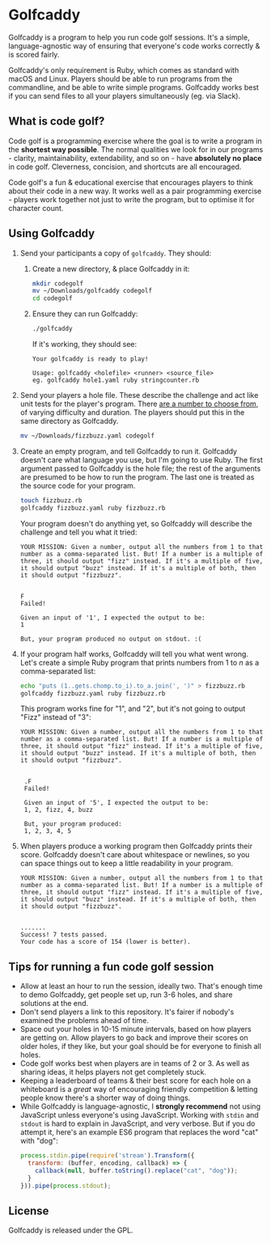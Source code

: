 # Golfcaddy

Golfcaddy is a program to help you run code golf sessions. It's a simple, language-agnostic way of ensuring that everyone's code works correctly & is scored fairly. 

Golfcaddy's only requirement is Ruby, which comes as standard with macOS and Linux. Players should be able to run programs from the commandline, and be able to write simple programs. Golfcaddy works best if you can send files to all your players simultaneously (eg. via Slack). 

## What is code golf?

Code golf is a programming exercise where the goal is to write a program in the **shortest way possible**. The normal qualities we look for in our programs - clarity, maintainability, extendability, and so on - have **absolutely no place** in code golf. Cleverness, concision, and shortcuts are all encouraged. 

Code golf's a fun & educational exercise that encourages players to think about their code in a new way. It works well as a pair programming exercise - players work together not just to write the program, but to optimise it for character count.


## Using Golfcaddy

1. Send your participants a copy of `golfcaddy`. They should: 
    1. Create a new directory, & place Golfcaddy in it:
        ```bash
        mkdir codegolf
        mv ~/Downloads/golfcaddy codegolf
        cd codegolf
        ```
    2. Ensure they can run Golfcaddy:
        ```bash
        ./golfcaddy
        ```

        If it's working, they should see:
        ```plaintext
        Your golfcaddy is ready to play! 

        Usage: golfcaddy <holefile> <runner> <source_file>
        eg. golfcaddy hole1.yaml ruby stringcounter.rb
        ```
2. Send your players a hole file. These describe the challenge and act like unit tests for the player's program. There [are a number to choose from](holes/), of varying difficulty and duration. The players should put this in the same directory as Golfcaddy.
    ```bash
    mv ~/Downloads/fizzbuzz.yaml codegolf
    ```
3. Create an empty program, and tell Golfcaddy to run it. Golfcaddy doesn't care what language you use, but I'm going to use Ruby. The first argument passed to Golfcaddy is the hole file; the rest of the arguments are presumed to be how to run the program. The last one is treated as the source code for your program.
   ```bash
   touch fizzbuzz.rb
   golfcaddy fizzbuzz.yaml ruby fizzbuzz.rb
   ```
   Your program doesn't do anything yet, so Golfcaddy will describe the challenge and tell you what it tried: 
   ```plaintext
   YOUR MISSION: Given a number, output all the numbers from 1 to that number as a comma-separated list. But! If a number is a multiple of three, it should output "fizz" instead. If it's a multiple of five, it should output "buzz" instead. If it's a multiple of both, then it should output "fizzbuzz".


   F
   Failed!

   Given an input of '1', I expected the output to be:
   1

   But, your program produced no output on stdout. :(
   ```
4. If your program half works, Golfcaddy will tell you what went wrong. Let's create a simple Ruby program that prints numbers from 1 to _n_ as a comma-separated list:
   ```bash
   echo "puts (1..gets.chomp.to_i).to_a.join(', ')" > fizzbuzz.rb
   golfcaddy fizzbuzz.yaml ruby fizzbuzz.rb
   ```
   This program works fine for "1", and "2", but it's not going to output "Fizz" instead of "3": 
   ```plaintext
   YOUR MISSION: Given a number, output all the numbers from 1 to that number as a comma-separated list. But! If a number is a multiple of three, it should output "fizz" instead. If it's a multiple of five, it should output "buzz" instead. If it's a multiple of both, then it should output "fizzbuzz".


    .F
    Failed!

    Given an input of '5', I expected the output to be:
    1, 2, fizz, 4, buzz

    But, your program produced:
    1, 2, 3, 4, 5
    ```
5. When players produce a working program then Golfcaddy  prints their score. Golfcaddy doesn't care about whitespace or newlines, so you can space things out to keep a little readability in your program.
    ```plaintext
    YOUR MISSION: Given a number, output all the numbers from 1 to that number as a comma-separated list. But! If a number is a multiple of three, it should output "fizz" instead. If it's a multiple of five, it should output "buzz" instead. If it's a multiple of both, then it should output "fizzbuzz".


    .......
    Success! 7 tests passed.
    Your code has a score of 154 (lower is better).
    ```


## Tips for running a fun code golf session

* Allow at least an hour to run the session, ideally two. That's enough time to demo Golfcaddy, get people set up, run 3-6 holes, and share solutions at the end.
* Don't send players a link to this repository. It's fairer if nobody's examined the problems ahead of time.
* Space out your holes in 10-15 minute intervals, based on how players are getting on. Allow players to go back and improve their scores on older holes, if they like, but your goal should be for everyone to finish all holes. 
* Code golf works best when players are in teams of 2 or 3. As well as sharing ideas, it helps players not get completely stuck.
* Keeping a leaderboard of teams & their best score for each hole on a whiteboard is a _great_ way of encouraging friendly competition & letting people know there's a shorter way of doing things. 
* While Golfcaddy is language-agnostic, I **strongly recommend** not using JavaScript unless everyone's using JavaScript. Working with `stdin` and `stdout` is hard to explain in JavaScript, and very verbose. But if you do attempt it, here's an example ES6 program that replaces the word "cat" with "dog":
    ```javascript
    process.stdin.pipe(require('stream').Transform({
      transform: (buffer, encoding, callback) => {
        callback(null, buffer.toString().replace("cat", "dog"));
      }
    })).pipe(process.stdout);
    ```

## License

Golfcaddy is released under the GPL.



